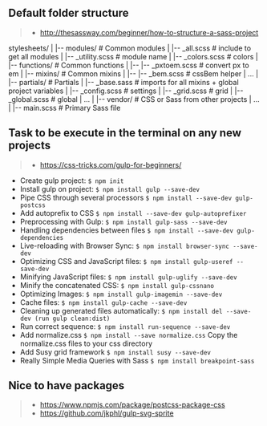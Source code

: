## Default folder structure ##

> * http://thesassway.com/beginner/how-to-structure-a-sass-project

stylesheets/
|
|-- modules/                 # Common modules
|   |-- _all.scss            # include to get all modules
|   |-- _utility.scss        # module name
|   |-- _colors.scss         # colors
|   |-- functions/           # Common functions
|   |-- |-- _pxtoem.scss     # convert px to em
|   |-- mixins/              # Common mixins
|   |-- |-- _bem.scss        # cssBem helper
|   ...
|
|-- partials/                # Partials
|   |-- _base.sass           # imports for all mixins + global project variables
|   |-- _config.scss         # settings
|   |-- _grid.scss           # grid
|   |-- _global.scss         # global
|   ...
|
|-- vendor/                  # CSS or Sass from other projects
|   ...
|
|-- main.scss                # Primary Sass file


## Task to be execute in the terminal on any new projects ##

> * https://css-tricks.com/gulp-for-beginners/

* Create gulp project:                             `$ npm init`
* Install gulp on project:                         `$ npm install gulp --save-dev`
* Pipe CSS through several processors              `$ npm install --save-dev gulp-postcss`
* Add autoprefix to CSS                            `$ npm install --save-dev gulp-autoprefixer`
* Preprocessing with Gulp:                         `$ npm install gulp-sass --save-dev`
* Handling dependencies between files              `$ npm install --save-dev gulp-dependencies`
* Live-reloading with Browser Sync:                `$ npm install browser-sync --save-dev`
* Optimizing CSS and JavaScript files:             `$ npm install gulp-useref --save-dev`
* Minifying JavaScript files:                      `$ npm install gulp-uglify --save-dev`
* Minify the concatenated CSS:                     `$ npm install gulp-cssnano`
* Optimizing Images:                               `$ npm install gulp-imagemin --save-dev`
* Cache files:                                     `$ npm install gulp-cache --save-dev`
* Cleaning up generated files automatically:       `$ npm install del --save-dev (run gulp clean:dist)`
* Run correct sequence:                            `$ npm install run-sequence --save-dev`
* Add normalize.css                                `$ npm install --save normalize.css` Copy the normalize.css files to your css directory
* Add Susy grid framework                          `$ npm install susy --save-dev`
* Really Simple Media Queries with Sass            `$ npm install breakpoint-sass`


## Nice to have packages ##
> * https://www.npmjs.com/package/postcss-package-css
> * https://github.com/jkphl/gulp-svg-sprite
